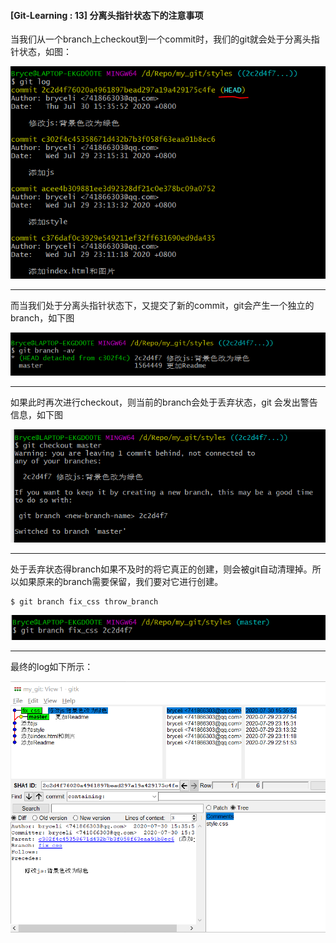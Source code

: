 #### [Git-Learning : 13] 分离头指针状态下的注意事项

当我们从一个branch上checkout到一个commit时，我们的git就会处于分离头指针状态，如图：

![image-20200730154012493](.assets/image-20200730154012493.png)

------

而当我们处于分离头指针状态下，又提交了新的commit，git会产生一个独立的branch，如下图

![image-20200730153834749](.assets/image-20200730153834749.png)

------

如果此时再次进行checkout，则当前的branch会处于丢弃状态，git 会发出警告信息，如下图

![image-20200730154510133](.assets/image-20200730154510133.png)

------

处于丢弃状态得branch如果不及时的将它真正的创建，则会被git自动清理掉。所以如果原来的branch需要保留，我们要对它进行创建。

```shell
$ git branch fix_css throw_branch
```

![image-20200730155018957](.assets/image-20200730155018957.png)

------

最终的log如下所示：

![image-20200730155209599](.assets/image-20200730155209599.png)